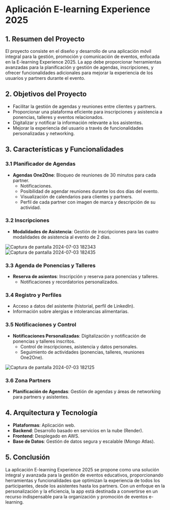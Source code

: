 # Aplicación E-learning Experience 2025

## 1. Resumen del Proyecto
El proyecto consiste en el diseño y desarrollo de una aplicación móvil integral para la gestión, promoción y comunicación de eventos, enfocada en la E-learning Experience 2025. La app debe proporcionar herramientas avanzadas para la planificación y gestión de agendas, inscripciones, y ofrecer funcionalidades adicionales para mejorar la experiencia de los usuarios y partners durante el evento.

## 2. Objetivos del Proyecto
- Facilitar la gestión de agendas y reuniones entre clientes y partners.
- Proporcionar una plataforma eficiente para inscripciones y asistencia a ponencias, talleres y eventos relacionados.
- Digitalizar y notificar la información relevante a los asistentes.
- Mejorar la experiencia del usuario a través de funcionalidades personalizadas y networking.

## 3. Características y Funcionalidades

### 3.1 Planificador de Agendas
- **Agendas One2One**: Bloqueo de reuniones de 30 minutos para cada partner.
  - Notificaciones.
  - Posibilidad de agendar reuniones durante los dos días del evento.
  - Visualización de calendarios para clientes y partners.
  - Perfil de cada partner con imagen de marca y descripción de su actividad.

### 3.2 Inscripciones
- **Modalidades de Asistencia**: Gestión de inscripciones para las cuatro modalidades de asistencia al evento de 2 días.
  
![Captura de pantalla 2024-07-03 182343](https://github.com/sentobc13/Front-Proyecto-Final-Tripulaciones/assets/160127899/58e59e5b-bcd9-4f08-828a-7dce5c54b18e) ![Captura de pantalla 2024-07-03 182435](https://github.com/sentobc13/Front-Proyecto-Final-Tripulaciones/assets/160127899/86154855-9628-46ae-9e07-ae62dfc032b7)

### 3.3 Agenda de Ponencias y Talleres
- **Reserva de asientos**: Inscripción y reserva para ponencias y talleres.
  - Notificaciones y recordatorios personalizados.

### 3.4 Registro y Perfiles
- Acceso a datos del asistente (historial, perfil de LinkedIn).
- Información sobre alergias e intolerancias alimentarias.

### 3.5 Notificaciones y Control
- **Notificaciones Personalizadas**: Digitalización y notificación de ponencias y talleres inscritos.
  - Control de inscripciones, asistencia y datos personales.
  - Seguimiento de actividades (ponencias, talleres, reuniones One2One).
    
![Captura de pantalla 2024-07-03 182125](https://github.com/sentobc13/Front-Proyecto-Final-Tripulaciones/assets/160127899/bab3c7c0-12ae-413c-9601-77a2cf5b1c95)

### 3.6 Zona Partners
- **Planificación de Agendas**: Gestión de agendas y áreas de networking para partners y asistentes.

## 4. Arquitectura y Tecnología
- **Plataformas**: Aplicación web.
- **Backend**: Desarrollo basado en servicios en la nube (Render).
- **Frontend**: Desplegado en AWS.
- **Base de Datos**: Gestión de datos segura y escalable (Mongo Atlas).

## 5. Conclusión
La aplicación E-learning Experience 2025 se propone como una solución integral y avanzada para la gestión de eventos educativos, proporcionando herramientas y funcionalidades que optimizan la experiencia de todos los participantes, desde los asistentes hasta los partners. Con un enfoque en la personalización y la eficiencia, la app está destinada a convertirse en un recurso indispensable para la organización y promoción de eventos e-learning.
